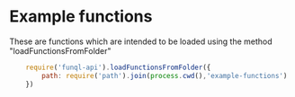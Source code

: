 # Example functions

These are functions which are intended to be loaded using the method "loadFunctionsFromFolder"

```js
    require('funql-api').loadFunctionsFromFolder({
        path: require('path').join(process.cwd(),'example-functions')
    })
```
